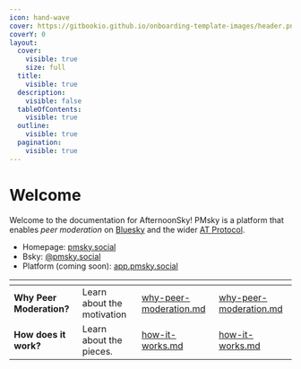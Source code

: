 ```yaml
---
icon: hand-wave
cover: https://gitbookio.github.io/onboarding-template-images/header.png
coverY: 0
layout:
  cover:
    visible: true
    size: full
  title:
    visible: true
  description:
    visible: false
  tableOfContents:
    visible: true
  outline:
    visible: true
  pagination:
    visible: true
---
```


# Welcome

Welcome to the documentation for AfternoonSky! PMsky is a platform that enables _peer moderation_ on [Bluesky](http://bsky.social) and the wider [AT Protocol](https://atproto.com).

* Homepage: [pmsky.social](https://pmsky.social)
* Bsky: [@pmsky.social](https://bsky.app/profile/pmsky.social)
* Platform (coming soon): [app.pmsky.social](https://app.pmsky.social)

<table data-view="cards"><thead><tr><th></th><th></th><th data-hidden data-type="content-ref"></th><th data-hidden data-card-target data-type="content-ref"></th></tr></thead><tbody><tr><td><strong>Why Peer Moderation?</strong></td><td>Learn about the motivation</td><td><a href="getting-started/why-peer-moderation.md">why-peer-moderation.md</a></td><td><a href="getting-started/why-peer-moderation.md">why-peer-moderation.md</a></td></tr><tr><td><strong>How does it work?</strong></td><td>Learn about the pieces.</td><td><a href="getting-started/how-it-works.md">how-it-works.md</a></td><td><a href="getting-started/how-it-works.md">how-it-works.md</a></td></tr></tbody></table>
